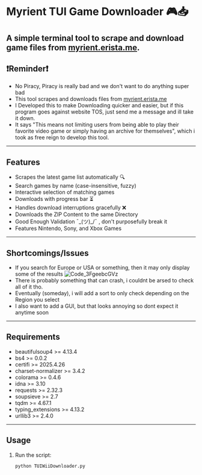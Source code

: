 # Myrient TUI Game Downloader 🎮📥
A simple terminal tool to scrape and download game files from [myrient.erista.me](https://myrient.erista.me).
---
## ❗Reminder❗

- No Piracy, Piracy is really bad and we don't want to do anything super bad
- This tool scrapes and downloads files from [myrient.erista.me](https://myrient.erista.me)
- I Developed this to make Downloading quicker and easier, but if this program goes against website TOS, just send me a message and ill take it down.
- It says "This means not limiting users from being able to play their favorite video game or simply having an archive for themselves", which i took as free reign to develop this tool.
---
## Features

- Scrapes the latest game list automatically 🔍  
- Search games by name (case-insensitive, fuzzy)  
- Interactive selection of matching games  
- Downloads with progress bar ⏳  
- Handles download interruptions gracefully ❌  
- Downloads the ZIP Content to the same Directory
- Good Enough Validation ¯\_(ツ)_/¯ , don't purposefully break it
- Features Nintendo, Sony, and Xbox Games

---

## Shortcomings/Issues

- If you search for Europe or USA or something, then it may only display some of the results
![Code_3FgeebcGVz](https://github.com/user-attachments/assets/2b8d3337-9d60-4cac-a6d3-7d1f7b741499)
-  There is probably something that can crash, i couldnt be arsed to check all of it tho.
-  Eventually (someday), i will add a sort to only check depending on the Region you select
-  I also want to add a GUI, but that looks annoying so dont expect it anytime soon

---

## Requirements

- beautifulsoup4 >= 4.13.4
- bs4 >= 0.0.2
- certifi >= 2025.4.26
- charset-normalizer >= 3.4.2
- colorama >= 0.4.6
- idna >= 3.10
- requests >= 2.32.3
- soupsieve >= 2.7
- tqdm >= 4.67.1
- typing_extensions >= 4.13.2
- urllib3 >= 2.4.0

---

## Usage

1. Run the script:

   ```bash
   python TUIWiiDownloader.py
